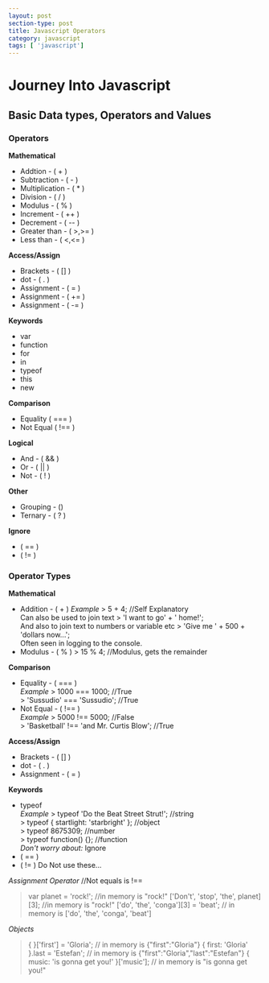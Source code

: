 ```yaml
---
layout: post
section-type: post
title: Javascript Operators
category: javascript
tags: [ 'javascript']
---
```



# Journey Into Javascript

## Basic Data types, Operators and Values

### Operators
**Mathematical**
- Addtion - ( + )
- Subtraction - ( - )
- Multiplication - ( * )
- Division - ( / )
- Modulus - ( % )
- Increment - ( ++ )
- Decrement - ( -- )
- Greater than - ( >,>= )
- Less than - ( <,<= )

**Access/Assign**
- Brackets - ( [] )
- dot - ( . )
- Assignment - ( = )
- Assignment - ( += )
- Assignment - ( -= )

**Keywords**
- var
- function
- for
- in
- typeof
- this
- new

**Comparison**
- Equality ( === )
- Not Equal ( !== )

**Logical**
- And - ( && )
- Or - ( || )
- Not - ( ! )

**Other**
- Grouping - ()
- Ternary - ( ? )

**Ignore**
- ( == )
- ( != )

### Operator Types
**Mathematical**
- Addition - ( + )
  *Example* > 5 + 4; //Self Explanatory   
  Can also be used to join text > 'I want to go' + ' home!';  
  And also to join text to numbers or variable etc > 'Give me ' + 500 + 'dollars now...';  
  Often seen in logging to the console.
- Modulus - ( % ) > 15 % 4; //Modulus, gets the remainder

**Comparison**
- Equality - ( === )  
  *Example* > 1000 === 1000; //True    
  \> 'Sussudio' === 'Sussudio'; //True
- Not Equal - ( !== )  
  *Example* > 5000 !== 5000; //False  
  \> 'Basketball' !== 'and Mr. Curtis Blow'; //True


**Access/Assign**
- Brackets - ( [] )
- dot - ( . )
- Assignment - ( = )

**Keywords**
- typeof  
*Example*
\> typeof 'Do the Beat Street Strut!'; //string    
\> typeof { startlight: 'starbright' }; //object   
\> typeof 8675309; //number    
\> typeof function() {}; //function    
*Don't worry about:*
 Ignore
 - ( == )
 - ( != )
 Do Not use these...

*Assignment Operator* //Not equals is !==
> var planet = 'rock!'; //in memory is "rock!"
> ['Don\'t', 'stop', 'the', planet][3]; //in memory is "rock!"
> ['do', 'the', 'conga'][3] = 'beat'; // in memory is ['do', 'the', 'conga', 'beat']

*Objects*
> { }['first'] = 'Gloria'; // in memory is {"first":"Gloria"}
> { first: 'Gloria' }.last = 'Estefan'; // in memory is {"first":"Gloria","last":"Estefan"}
> { music: 'is gonna get you!' }['music']; // in memory is "is gonna get you!"
